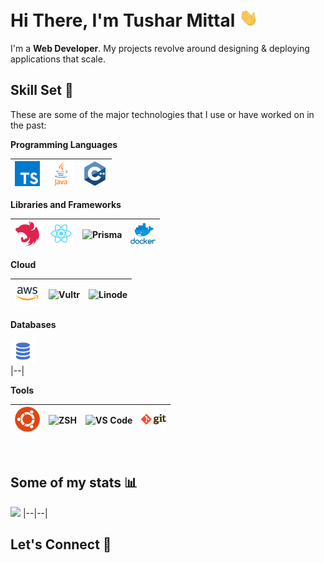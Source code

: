 <h1>Hi There, I'm Tushar Mittal <img  src="https://raw.githubusercontent.com/ABSphreak/ABSphreak/master/gifs/Hi.gif" width="30px"></h1>

I'm a **Web Developer**. My projects revolve around designing & deploying applications that scale.

## Skill Set :muscle:

These are some of the major technologies that I use or have worked on in the past:

**Programming Languages**

<img title="Typescript" alt="Typescript" width="40px" src="https://raw.githubusercontent.com/github/explore/80688e429a7d4ef2fca1e82350fe8e3517d3494d/topics/typescript/typescript.png" />|<img alt="Java" title="Java" width="40px" src="https://raw.githubusercontent.com/github/explore/5b3600551e122a3277c2c5368af2ad5725ffa9a1/topics/java/java.png">|<img title="c++" alt="CPP" width="40px" src="https://raw.githubusercontent.com/github/explore/180320cffc25f4ed1bbdfd33d4db3a66eeeeb358/topics/cpp/cpp.png">
|--|--|--|

**Libraries and Frameworks**

<img title="NestJS" alt="NestJS" width="40px" src="https://raw.githubusercontent.com/github/explore/37c71fdca4e12086faf8c7009793d2eb588c914e/topics/nestjs/nestjs.png">|<img title="React" alt="React" width="40px" src="https://raw.githubusercontent.com/github/explore/80688e429a7d4ef2fca1e82350fe8e3517d3494d/topics/react/react.png">|<img title="Prisma" alt="Prisma" width="40px" src="https://avatars.githubusercontent.com/u/17219288?s=200&v=4">|<img title="Docker" alt="Docker" width="40px" src="https://raw.githubusercontent.com/github/explore/master/topics/docker/docker.png">
|--|--|--|--|

**Cloud**

<img title="AWS" alt="AWS" width="40px" src="https://raw.githubusercontent.com/github/explore/main/topics/aws/aws.png">|<img title="Vultr" alt="Vultr" width="40px" src="https://media-exp1.licdn.com/dms/image/C4E0BAQFbbQOVULzHzw/company-logo_200_200/0/1652731846554?e=2147483647&v=beta&t=oMYCaeVnODwteC5po9ub3VVo2hYTu8eRSoEM3n-ierM">|<img title="Linode" alt="Linode" width="40px" src="https://yt3.ggpht.com/zH-5kUocR3POAfRnS4CpRV08LSgYODneZozqAML2cND2ynl-pA1NvtZdQHK9Ueg1aP-sq081=s900-c-k-c0x00ffffff-no-rj">
|--|--|--|

**Databases**

<img title="SQL" alt="SQL" width="40px" src="https://raw.githubusercontent.com/github/explore/master/topics/sql/sql.png"><br>
|--|

**Tools**

<img title="Ubuntu" alt="Ubuntu" width="40px" src="https://raw.githubusercontent.com/github/explore/master/topics/ubuntu/ubuntu.png">|<img title="ZSH" alt="ZSH" width="40px" src="https://s3.amazonaws.com/ohmyzsh/oh-my-zsh-logo.png">|<img title="VS Code" alt="VS Code" width="40px" src="https://img.icons8.com/fluent/48/000000/visual-studio-code-2019.png">|<img title="git" alt="git" width="40px" src="https://raw.githubusercontent.com/github/explore/master/topics/git/git.png">
|--|--|--|--|
<br>

## Some of my stats :bar_chart:

<img src="https://github-readme-stats.vercel.app/api?username=usrgnome&show_icons=true&theme=radical&include_all_commits=true">
|--|--|

<br>

## Let's Connect :handshake:
